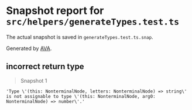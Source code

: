 # Snapshot report for `src/helpers/generateTypes.test.ts`

The actual snapshot is saved in `generateTypes.test.ts.snap`.

Generated by [AVA](https://avajs.dev).

## incorrect return type

> Snapshot 1

    'Type \'(this: NonterminalNode, letters: NonterminalNode) => string\' is not assignable to type \'(this: NonterminalNode, arg0: NonterminalNode) => number\'.'

